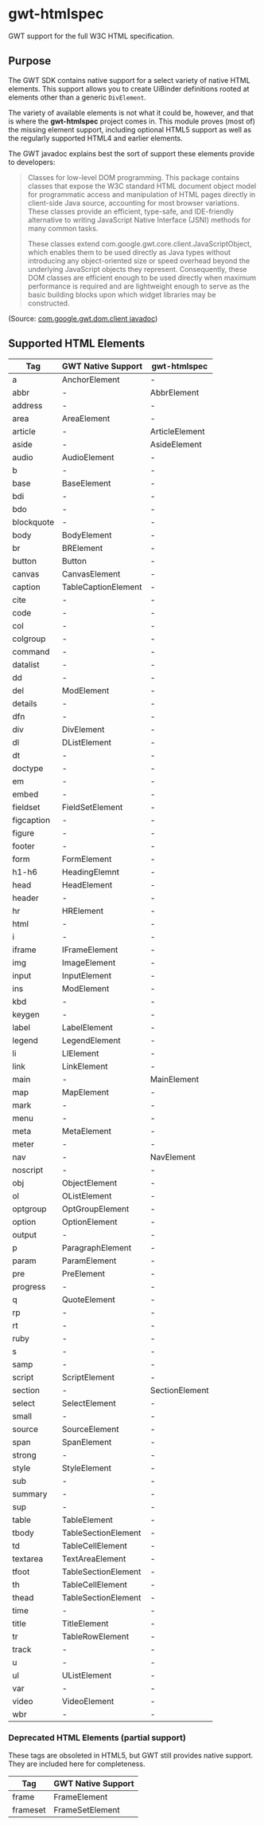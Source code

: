 # gwt-htmlspec
GWT support for the full W3C HTML specification.

## Purpose
The GWT SDK contains native support for a select variety of native HTML elements. This support allows you to create 
UiBinder definitions rooted at elements other than a generic `DivElement`.

The variety of available elements is not what it could be, however, and that is where the __gwt-htmlspec__ project comes
in. This module proves (most of) the missing element support, including optional HTML5 support as well as the regularly 
supported HTML4 and earlier elements.

The GWT javadoc explains best the sort of support these elements provide to developers:

> Classes for low-level DOM programming. This package contains classes that expose the W3C standard HTML document object model for programmatic access and manipulation of HTML pages directly in client-side Java source, accounting for most browser variations. These classes provide an efficient, type-safe, and IDE-friendly alternative to writing JavaScript Native Interface (JSNI) methods for many common tasks.
>
> These classes extend com.google.gwt.core.client.JavaScriptObject, which enables them to be used directly as Java types without introducing any object-oriented size or speed overhead beyond the underlying JavaScript objects they represent. Consequently, these DOM classes are efficient enough to be used directly when maximum performance is required and are lightweight enough to serve as the basic building blocks upon which widget libraries may be constructed.

(Source: [com.google.gwt.dom.client javadoc](http://grepcode.com/file_/repo1.maven.org/maven2/com.google.gwt/gwt-user/2.7.0/com/google/gwt/dom/client/package-info.java/?v=source))

## Supported HTML Elements

| Tag | GWT Native Support | gwt-htmlspec |
|-----|--------------------|--------------|
| a | AnchorElement | - |
| abbr | - | AbbrElement |
| address | - | - |
| area | AreaElement | - |
| article | - | ArticleElement |
| aside | - | AsideElement |
| audio | AudioElement | - |
| b | - | - |
| base | BaseElement | - |
| bdi | - | - |
| bdo | - | - |
| blockquote | - | - |
| body | BodyElement | - |
| br | BRElement | - |
| button | Button | - |
| canvas | CanvasElement | - |
| caption | TableCaptionElement | - |
| cite | - | - |
| code | - | - |
| col | - | - |
| colgroup | - | - |
| command | - | - |
| datalist | - | - |
| dd | - | - |
| del | ModElement | - |
| details | - | - |
| dfn | - | - |
| div | DivElement | - |
| dl | DListElement | - |
| dt | - | - |
| doctype | - | - |
| em | - | - |
| embed | - | - |
| fieldset | FieldSetElement | - |
| figcaption | - | - |
| figure | - | - |
| footer | - | - |
| form | FormElement | - |
| h1-h6 | HeadingElemnt | - |
| head | HeadElement | - |
| header | - | - |
| hr | HRElement | - |
| html | - | - |
| i | - | - |
| iframe | IFrameElement | - |
| img | ImageElement | - |
| input | InputElement | - |
| ins | ModElement | - |
| kbd | - | - |
| keygen | - | - |
| label | LabelElement | - |
| legend | LegendElement | - |
| li | LIElement | - |
| link | LinkElement | - |
| main | - | MainElement |
| map | MapElement | - |
| mark | - | - |
| menu | - | - |
| meta | MetaElement | - |
| meter | - | - |
| nav | - | NavElement |
| noscript | - | - |
| obj | ObjectElement | - |
| ol | OListElement | - |
| optgroup | OptGroupElement | - |
| option | OptionElement | - |
| output | - | - |
| p | ParagraphElement | - |
| param | ParamElement | - |
| pre | PreElement | - |
| progress | - | - |
| q | QuoteElement | - |
| rp | - | - |
| rt | - | - |
| ruby | - | - |
| s | - | - |
| samp | - | - |
| script | ScriptElement | - |
| section | - | SectionElement |
| select | SelectElement | - |
| small | - | - |
| source | SourceElement | - |
| span | SpanElement | - |
| strong | - | - |
| style | StyleElement | - |
| sub | - | - |
| summary | - | - |
| sup | - | - |
| table | TableElement | - |
| tbody | TableSectionElement | - |
| td | TableCellElement | - |
| textarea | TextAreaElement | - |
| tfoot | TableSectionElement | - |
| th | TableCellElement | - |
| thead | TableSectionElement | - |
| time | - | - |
| title | TitleElement | - |
| tr | TableRowElement | - |
| track | - | - |
| u | - | - |
| ul | UListElement | - |
| var | - | - |
| video | VideoElement | - |
| wbr | - | - |

### Deprecated HTML Elements (partial support)

These tags are obsoleted in HTML5, but GWT still provides native support. They are included here for completeness.

| Tag | GWT Native Support |
|-----|--------------------|
| frame | FrameElement |
| frameset | FrameSetElement |